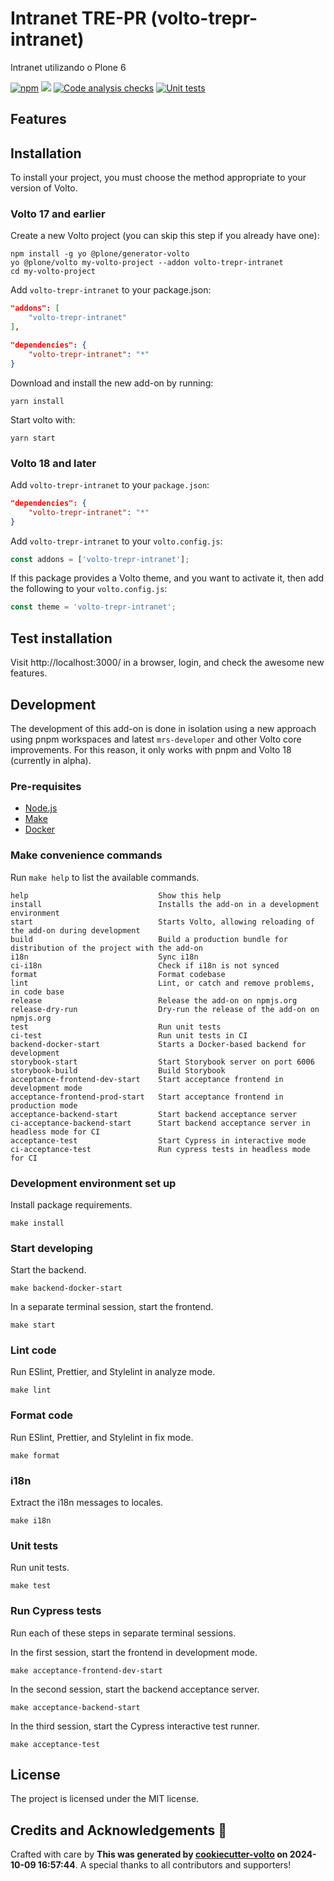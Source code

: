 # Intranet TRE-PR (volto-trepr-intranet)

Intranet utilizando o Plone 6

[![npm](https://img.shields.io/npm/v/volto-trepr-intranet)](https://www.npmjs.com/package/volto-trepr-intranet)
[![](https://img.shields.io/badge/-Storybook-ff4785?logo=Storybook&logoColor=white&style=flat-square)](https://shogunbr.github.io/volto-trepr-intranet/)
[![Code analysis checks](https://github.com/shogunbr/volto-trepr-intranet/actions/workflows/code.yml/badge.svg)](https://github.com/shogunbr/volto-trepr-intranet/actions/workflows/code.yml)
[![Unit tests](https://github.com/shogunbr/volto-trepr-intranet/actions/workflows/unit.yml/badge.svg)](https://github.com/shogunbr/volto-trepr-intranet/actions/workflows/unit.yml)

## Features

<!-- List your awesome features here -->

## Installation

To install your project, you must choose the method appropriate to your version of Volto.


### Volto 17 and earlier

Create a new Volto project (you can skip this step if you already have one):

```
npm install -g yo @plone/generator-volto
yo @plone/volto my-volto-project --addon volto-trepr-intranet
cd my-volto-project
```

Add `volto-trepr-intranet` to your package.json:

```JSON
"addons": [
    "volto-trepr-intranet"
],

"dependencies": {
    "volto-trepr-intranet": "*"
}
```

Download and install the new add-on by running:

```
yarn install
```

Start volto with:

```
yarn start
```

### Volto 18 and later

Add `volto-trepr-intranet` to your `package.json`:

```json
"dependencies": {
    "volto-trepr-intranet": "*"
}
```

Add `volto-trepr-intranet` to your `volto.config.js`:

```javascript
const addons = ['volto-trepr-intranet'];
```

If this package provides a Volto theme, and you want to activate it, then add the following to your `volto.config.js`:

```javascript
const theme = 'volto-trepr-intranet';
```

## Test installation

Visit http://localhost:3000/ in a browser, login, and check the awesome new features.


## Development

The development of this add-on is done in isolation using a new approach using pnpm workspaces and latest `mrs-developer` and other Volto core improvements.
For this reason, it only works with pnpm and Volto 18 (currently in alpha).


### Pre-requisites

-   [Node.js](https://6.docs.plone.org/install/create-project.html#node-js)
-   [Make](https://6.docs.plone.org/install/create-project.html#make)
-   [Docker](https://6.docs.plone.org/install/create-project.html#docker)


### Make convenience commands

Run `make help` to list the available commands.

```text
help                             Show this help
install                          Installs the add-on in a development environment
start                            Starts Volto, allowing reloading of the add-on during development
build                            Build a production bundle for distribution of the project with the add-on
i18n                             Sync i18n
ci-i18n                          Check if i18n is not synced
format                           Format codebase
lint                             Lint, or catch and remove problems, in code base
release                          Release the add-on on npmjs.org
release-dry-run                  Dry-run the release of the add-on on npmjs.org
test                             Run unit tests
ci-test                          Run unit tests in CI
backend-docker-start             Starts a Docker-based backend for development
storybook-start                  Start Storybook server on port 6006
storybook-build                  Build Storybook
acceptance-frontend-dev-start    Start acceptance frontend in development mode
acceptance-frontend-prod-start   Start acceptance frontend in production mode
acceptance-backend-start         Start backend acceptance server
ci-acceptance-backend-start      Start backend acceptance server in headless mode for CI
acceptance-test                  Start Cypress in interactive mode
ci-acceptance-test               Run cypress tests in headless mode for CI
```

### Development environment set up

Install package requirements.

```shell
make install
```

### Start developing

Start the backend.

```shell
make backend-docker-start
```

In a separate terminal session, start the frontend.

```shell
make start
```

### Lint code

Run ESlint, Prettier, and Stylelint in analyze mode.

```shell
make lint
```

### Format code

Run ESlint, Prettier, and Stylelint in fix mode.

```shell
make format
```

### i18n

Extract the i18n messages to locales.

```shell
make i18n
```

### Unit tests

Run unit tests.

```shell
make test
```

### Run Cypress tests

Run each of these steps in separate terminal sessions.

In the first session, start the frontend in development mode.

```shell
make acceptance-frontend-dev-start
```

In the second session, start the backend acceptance server.

```shell
make acceptance-backend-start
```

In the third session, start the Cypress interactive test runner.

```shell
make acceptance-test
```

## License

The project is licensed under the MIT license.

## Credits and Acknowledgements 🙏

Crafted with care by **This was generated by [cookiecutter-volto](https://github.com/plone/cookiecutter-volto/frontend_addon) on 2024-10-09 16:57:44**. A special thanks to all contributors and supporters!

